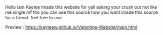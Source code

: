 Hello Iam Kaytee Imade this website for yall asking your crush out not like me single mf tho you can use this source how you want imade this source for a friend. feel free to use.

Preview : https://kayteew.github.io/Valentine-Website/main.html
